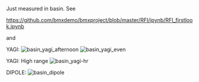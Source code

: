 Just measured in basin.
See 

https://github.com/bmxdemo/bmxproject/blob/master/RFI/ipynb/RFI_firstlook.ipynb

and

YAGI:
![basin_yagi_afternoon](https://cloud.githubusercontent.com/assets/1197186/15624994/ffd1fb34-2465-11e6-89f4-22f5c0c76774.png)
![basin_yagi_even](https://cloud.githubusercontent.com/assets/1197186/15624993/ffd182d0-2465-11e6-864d-c33cc7689418.png)

YAGI: High range
![basin_yagi-hr](https://cloud.githubusercontent.com/assets/1197186/15624992/ffcfae60-2465-11e6-970d-6607f0e33b5a.png)

DIPOLE:
![basin_dipole](https://cloud.githubusercontent.com/assets/1197186/15624991/ffcf7bfc-2465-11e6-80bc-2ca8c5876907.png)